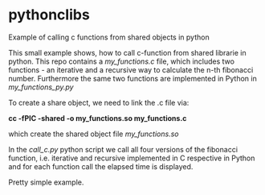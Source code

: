 # pythonclibs
Example of calling c functions from shared objects in python

This small example shows, how to call c-function from shared librarie in python.
This repo contains a _my_functions.c_ file, which includes two functions - an iterative and a recursive way to calculate the n-th 
fibonacci number.
Furthermore the same two functions are implemented in Python in _my_functions_py.py_

To create a share object, we need to link the .c file via:

**cc -fPIC -shared -o my_functions.so my_functions.c**

which create the shared object file _my_functions.so_

In the _call_c.py_ python script we call all four versions of the fibonacci function, i.e. iterative and recursive implemented in 
C respective in Python and for each function call the elapsed time is displayed.

Pretty simple example.
